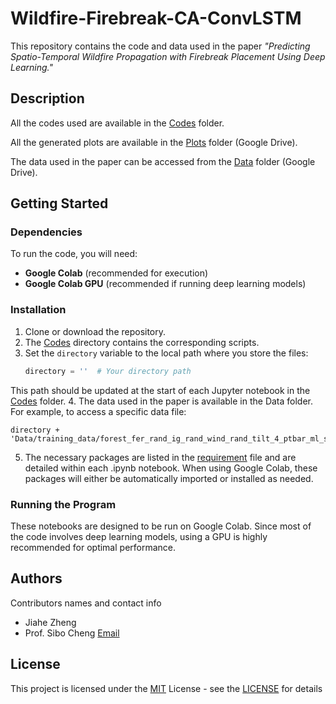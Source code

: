 # Wildfire-Firebreak-CA-ConvLSTM

This repository contains the code and data used in the paper *"Predicting Spatio-Temporal Wildfire Propagation with Firebreak Placement Using Deep Learning."*

## Description

All the codes used are available in the [Codes](/Codes) folder.

All the generated plots are available in the [Plots](https://drive.google.com/drive/folders/1Ui5JOhLkaSHTI0y9nNqOZzpb7yz7zsDD?usp=sharing) folder (Google Drive).

The data used in the paper can be accessed from the [Data](https://drive.google.com/drive/folders/1pJ7lZQjbbkevEkDort_xLwYg72Bdgv_c?usp=sharing) folder (Google Drive).

## Getting Started

### Dependencies

To run the code, you will need:

* **Google Colab** (recommended for execution)
* **Google Colab GPU** (recommended if running deep learning models)

### Installation

1. Clone or download the repository.
2. The [Codes](/Codes/) directory contains the corresponding scripts.
3. Set the `directory` variable to the local path where you store the files:
   ```python
   directory = ''  # Your directory path
   ```
This path should be updated at the start of each Jupyter notebook in the [Codes](/Codes) folder.
4. The data used in the paper is available in the Data folder. For example, to access a specific data file:
```
directory + 'Data/training_data/forest_fer_rand_ig_rand_wind_rand_tilt_4_ptbar_ml_state.npy'
```
5. The necessary packages are listed in the [requirement](/requirement.txt/) file and are detailed within each .ipynb notebook. When using Google Colab, these packages will either be automatically imported or installed as needed.

### Running the Program
These notebooks are designed to be run on Google Colab. Since most of the code involves deep learning models, using a GPU is highly recommended for optimal performance.

## Authors
Contributors names and contact info

* Jiahe Zheng
* Prof. Sibo Cheng [Email](sibo.cheng@enpc.fr)

## License

This project is licensed under the [MIT](https://choosealicense.com/licenses/mit/) License - see the [LICENSE](/LICENSE.md) for details
